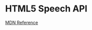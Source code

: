 # HTML5 Speech API

[MDN Reference](https://developer.mozilla.org/en-US/docs/Web/API/Web_Speech_API)